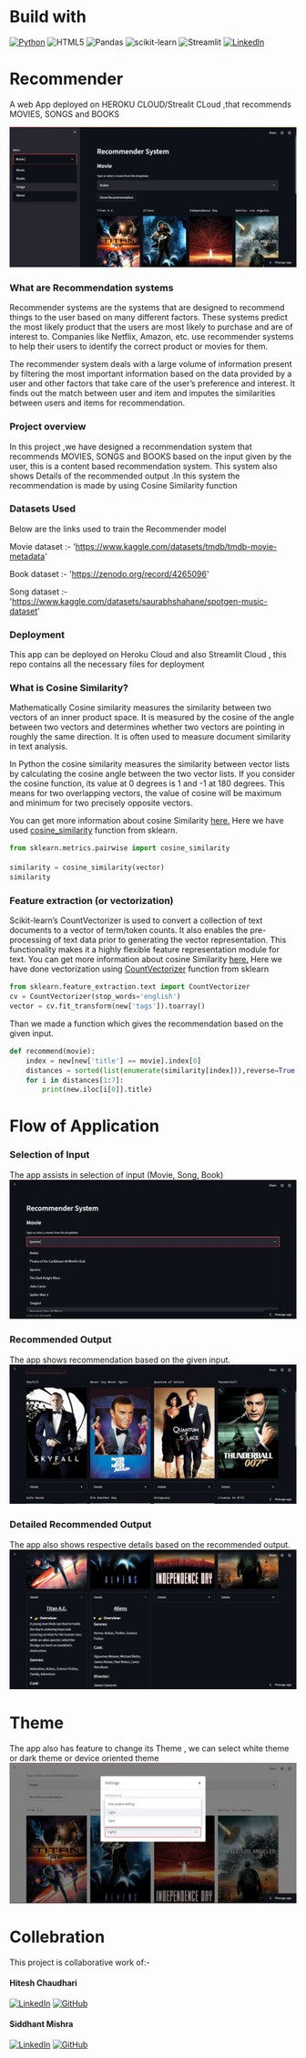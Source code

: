# Build with
[![Python](https://img.shields.io/badge/python-3670A0?style=for-the-badge&logo=python&logoColor=ffdd54)](https://www.python.org/downloads/release/python-380/)
![HTML5](https://img.shields.io/badge/html5-%23E34F26.svg?style=for-the-badge&logo=html5&logoColor=white)
![Pandas](https://img.shields.io/badge/pandas-%23150458.svg?style=for-the-badge&logo=pandas&logoColor=white)
![scikit-learn](https://img.shields.io/badge/scikit--learn-%23F7931E.svg?style=for-the-badge&logo=scikit-learn&logoColor=white)
![Streamlit](https://img.shields.io/static/v1?style=for-the-badge&message=Streamlit&color=FF4B4B&logo=Streamlit&logoColor=FFFFFF&label=)
[![LinkedIn](https://img.shields.io/badge/linkedin-%230077B5.svg?style=for-the-badge&logo=linkedin&logoColor=white)](https://www.linkedin.com/posts/hitesh-chaudhari-0259ba14a_project-collaboration-content-activity-6921523549367095296-iEiW?utm_source=linkedin_share&utm_medium=member_desktop_web)

# Recommender

A web App deployed on HEROKU CLOUD/Strealit CLoud ,that recommends MOVIES, SONGS and BOOKS

![Screenshot](images/UI_info.JPG)

### What are Recommendation systems

Recommender systems are the systems that are designed to recommend things to the user based on many different factors. These systems predict the most likely product that the users are most likely to purchase and are of interest to. Companies like Netflix, Amazon, etc. use recommender systems to help their users to identify the correct product or movies for them. 

The recommender system deals with a large volume of information present by filtering the most important information based on the data provided by a user and other factors that take care of the user’s preference and interest. It finds out the match between user and item and imputes the similarities between users and items for recommendation. 

### Project overview
In this project ,we have designed a recommendation system that recommends MOVIES, SONGS and BOOKS based on the input given by the user, this is a content based recommendation system.
This system also shows Details of the recommended output .In this system the recommendation is made by using Cosine Similarity function

### Datasets Used

Below are the links used to train the Recommender model

Movie dataset :- 'https://www.kaggle.com/datasets/tmdb/tmdb-movie-metadata'

Book dataset :- 'https://zenodo.org/record/4265096'

Song dataset :- 'https://www.kaggle.com/datasets/saurabhshahane/spotgen-music-dataset'

### Deployment 
This app can be deployed on Heroku Cloud and also Streamlit Cloud , this repo contains all the necessary files for deployment

### What is Cosine Similarity?

Mathematically Cosine similarity measures the similarity between two vectors of an inner product space. It is measured by the cosine of the angle between two vectors and determines whether two vectors are pointing in roughly the same direction. It is often used to measure document similarity in text analysis.

In Python the cosine similarity measures the similarity between vector lists by calculating the cosine angle between the two vector lists. If you consider the cosine function, its value at 0 degrees is 1 and -1 at 180 degrees. This means for two overlapping vectors, the value of cosine will be maximum and minimum for two precisely opposite vectors.

You can get more information about cosine Similarity [here.](https://www.delftstack.com/howto/python/cosine-similarity-between-lists-python/#use-the-scipy-module-to-calculate-the-cosine-similarity-between-two-lists-in-python)
Here we have used [cosine_similarity](https://scikit-learn.org/stable/modules/generated/sklearn.metrics.pairwise.cosine_similarity.html) function from sklearn.

```python
from sklearn.metrics.pairwise import cosine_similarity

similarity = cosine_similarity(vector)
similarity
```

###  Feature extraction (or vectorization)
Scikit-learn’s CountVectorizer is used to convert a collection of text documents to a vector of term/token counts. It also enables the pre-processing of text data prior to generating the vector representation. This functionality makes it a highly flexible feature representation module for text.
You can get more information about cosine Similarity [here.](https://www.educative.io/edpresso/countvectorizer-in-python)
Here we have done vectorization using [CountVectorizer](https://scikit-learn.org/stable/modules/generated/sklearn.feature_extraction.text.CountVectorizer.html) function from sklearn

```python
from sklearn.feature_extraction.text import CountVectorizer
cv = CountVectorizer(stop_words='english')
vector = cv.fit_transform(new['tags']).toarray()
```


Than we made a function which gives the recommendation based on the given input.
```python
def recommend(movie):
    index = new[new['title'] == movie].index[0]
    distances = sorted(list(enumerate(similarity[index])),reverse=True,key = lambda x: x[1])
    for i in distances[1:7]:
        print(new.iloc[i[0]].title)
```
 # Flow of Application
 ### Selection of Input
 The app assists in selection of input (Movie, Song, Book)
![Screenshot](images/select.JPG)
### Recommended Output
The app shows recommendation based on the given input.
![Screenshot](images/recommended_op.JPG)
### Detailed Recommended Output
The app also shows respective details based on the recommended output.
![Screenshot](images/Details.JPG)
# Theme
The app also has feature to change its Theme , we can select white theme or dark theme or device oriented theme
![Screenshot](images/theme.JPG)

 # Collebration 
 This project is collaborative work of:-
 
#### Hitesh Chaudhari
[![LinkedIn](https://img.shields.io/badge/linkedin-%230077B5.svg?style=for-the-badge&logo=linkedin&logoColor=white)](https://www.linkedin.com/in/hitesh-chaudhari-0259ba14a/)
[![GitHub](https://img.shields.io/badge/github-%23121011.svg?style=for-the-badge&logo=github&logoColor=white)](https://github.com/hitman-dev)
 
#### Siddhant Mishra
[![LinkedIn](https://img.shields.io/badge/linkedin-%230077B5.svg?style=for-the-badge&logo=linkedin&logoColor=white)](https://www.linkedin.com/in/siddhant-mishra-02aa50110/)
[![GitHub](https://img.shields.io/badge/github-%23121011.svg?style=for-the-badge&logo=github&logoColor=white)](https://github.com/0NE-C0DEMAN)

